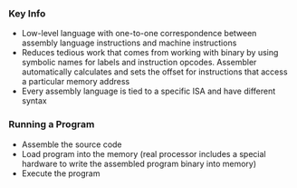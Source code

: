### Key Info
- Low-level language with one-to-one correspondence between assembly language instructions and machine instructions
- Reduces tedious work that comes from working with binary by using symbolic names for labels and instruction opcodes. Assembler automatically calculates and sets the offset for instructions that access a particular memory address
- Every assembly language is tied to a specific ISA and have different syntax
### Running a Program
- Assemble the source code
- Load program into the memory (real processor includes a special hardware to write the assembled program binary into memory)
- Execute the program